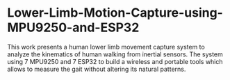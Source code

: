 # Lower-Limb-Motion-Capture-using-MPU9250-and-ESP32
This work presents a human lower limb movement capture system to analyze the kinematics of human walking from inertial sensors. The system using 7 MPU9250 and 7 ESP32 to build a wireless and portable tools which allows to measure the gait without altering its natural patterns.

